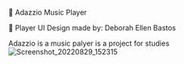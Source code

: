 🎵 Adazzio Music Player

🎨 Player UI Design made by: Deborah Ellen Bastos

Adazzio is a music palyer is a project for studies 
![Screenshot_20220829_152315](https://user-images.githubusercontent.com/74992013/187432012-999e5f0f-ca6a-4991-9d3d-bf7cc70e9fb4.png)
